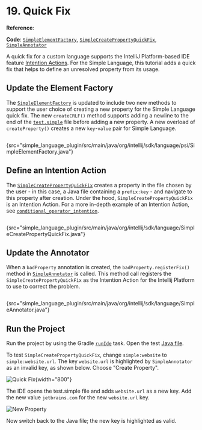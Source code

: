 # 19. Quick Fix

<!-- Copyright 2000-2023 JetBrains s.r.o. and contributors. Use of this source code is governed by the Apache 2.0 license. -->

<include from="language_and_filetype.md" element-id="custom_language_tutorial_header"></include>

<tldr>

**Reference**: [](code_inspections_and_intentions.md)

**Code**: [`SimpleElementFactory`](%gh-sdk-samples%/simple_language_plugin/src/main/java/org/intellij/sdk/language/psi/SimpleElementFactory.java),
[`SimpleCreatePropertyQuickFix`](%gh-sdk-samples%/simple_language_plugin/src/main/java/org/intellij/sdk/language/SimpleCreatePropertyQuickFix.java),
[`SimpleAnnotator`](%gh-sdk-samples%/simple_language_plugin/src/main/java/org/intellij/sdk/language/SimpleAnnotator.java)

</tldr>

A quick fix for a custom language supports the IntelliJ Platform-based IDE feature [Intention Actions](https://www.jetbrains.com/help/idea/intention-actions.html#apply-intention-actions).
For the Simple Language, this tutorial adds a quick fix that helps to define an unresolved property from its usage.

## Update the Element Factory
The [`SimpleElementFactory`](%gh-sdk-samples%/simple_language_plugin/src/main/java/org/intellij/sdk/language/psi/SimpleElementFactory.java) is updated to include two new methods to support the user choice of creating a new property for the Simple Language quick fix.
The new `createCRLF()` method supports adding a newline to the end of the [`test.simple`](lexer_and_parser_definition.md#run-the-project) file before adding a new property.
A new overload of `createProperty()` creates a new `key`-`value` pair for Simple Language.

```java
```
{src="simple_language_plugin/src/main/java/org/intellij/sdk/language/psi/SimpleElementFactory.java"}

## Define an Intention Action
The [`SimpleCreatePropertyQuickFix`](%gh-sdk-samples%/simple_language_plugin/src/main/java/org/intellij/sdk/language/SimpleCreatePropertyQuickFix.java) creates a property in the file chosen by the user - in this case, a Java file containing a `prefix:key` - and navigate to this property after creation.
Under the hood, `SimpleCreatePropertyQuickFix` is an Intention Action.
For a more in-depth example of an Intention Action, see [`conditional_operator_intention`](%gh-sdk-samples%/conditional_operator_intention).

```java
```
{src="simple_language_plugin/src/main/java/org/intellij/sdk/language/SimpleCreatePropertyQuickFix.java"}

## Update the Annotator
When a `badProperty` annotation is created, the `badProperty.registerFix()` method in
[`SimpleAnnotator`](%gh-sdk-samples%/simple_language_plugin/src/main/java/org/intellij/sdk/language/SimpleAnnotator.java) is called.
This method call registers the `SimpleCreatePropertyQuickFix` as the Intention Action for the Intellij Platform to use to correct the problem.

```java
```
{src="simple_language_plugin/src/main/java/org/intellij/sdk/language/SimpleAnnotator.java"}

## Run the Project
Run the project by using the Gradle [`runIde`](creating_plugin_project.md#running-a-plugin-with-the-runide-gradle-task) task.
Open the test [Java file](annotator.md#run-the-project).

To test `SimpleCreatePropertyQuickFix`, change `simple:website` to `simple:website.url`.
The key `website.url` is highlighted by `SimpleAnnotator` as an invalid key, as shown below.
Choose "Create Property".

![Quick Fix](quick_fix.png){width="800"}

The IDE opens the <path>test.simple</path> file and adds `website.url` as a new key.
Add the new value `jetbrains.com` for the new `website.url` key.

![New Property](new_property.png)

Now switch back to the Java file; the new key is highlighted as valid.
